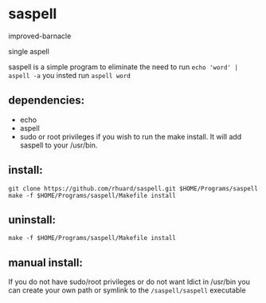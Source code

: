 # saspell
improved-barnacle

single aspell

saspell is a simple program to eliminate the need to run `echo 'word' | aspell -a` you insted run `aspell word`

## dependencies:
* echo
* aspell
* sudo or root privileges if you wish to run the make install. It will add saspell to your /usr/bin.

## install:
```
git clone https://github.com/rhuard/saspell.git $HOME/Programs/saspell
make -f $HOME/Programs/saspell/Makefile install
```

## uninstall:
```
make -f $HOME/Programs/saspell/Makefile install
```

## manual install:
If you do not have sudo/root privileges or do not want ldict in /usr/bin you can create your own path or symlink to the `/saspell/saspell` executable
